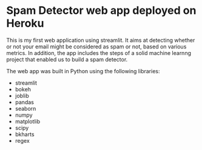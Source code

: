 # Spam Detector web app deployed on Heroku

This is my first web application using streamlit. It aims at detecting whether or not your email might be considered as spam or not, based on various metrics.
In addition, the app includes the steps of a solid machine learnng project that enabled us to build a spam detector.

The web app was built in Python using the following libraries:


- streamlit
- bokeh
- joblib
- pandas
- seaborn
- numpy
- matplotlib
- scipy
- bkharts
- regex
